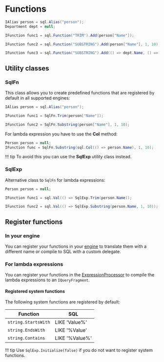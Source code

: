 # Functions
```csharp
IAlias person = sql.Alias("person");
Department dept = null;

IFunction func1 = sql.Function("TRIM").Add(person["Name"]);

IFunction func2 = sql.Function("SUBSTRING").Add(person["Name"], 1, 10);

IFunction func3 = sql.Function("SUBSTRING").Add(() => dept.Name, () => 1, () => 10);
```

## Utility classes

### SqlFn
This class allows you to create predefined functions that are registered by default in all supported engines:
```csharp
IAlias person = sql.Alias("person");

IFunction func1 = SqlFn.Trim(person["Name"]);

IFunction func2 = SqlFn.Substring(person["Name"], 1, 10);
```

For lambda expression you have to use the **Col** method:
```csharp
Person person = null;
IFunction func = SqlFn.Substring(sql.Col(() => person.Name), 1, 10);
```

!!! tip
    To avoid this you can use the **SqlExp** utility class instead.

### SqlExp
Alternative class to `SqlFn` for lambda expressions:
```csharp
Person person = null;

IFunction func1 = sql.Val(() => SqlExp.Trim(person.Name));

IFunction func2 = sql.Val(() => SqlExp.Substring(person.Name, 1, 10));
```

## Register functions

### In your engine
You can register your functions in your [engine](../configuration/engines.md#register-functions) to translate them with a different name or compile to SQL with a custom delegate.

### For lambda expressions
You can register your functions in the [ExpressionProcessor](builder.md#register-functions) to compile the lambda expressions to an `IQueryFragment`.

#### Registered system functions
The following system functions are registered by default:

| Function | SQL |
|----------|-----|
| `string.StartsWith` | LIKE 'Value%' |
| `string.EndsWith` | LIKE '%Value' |
| `string.Contains` | LIKE '%Value%' |

!!! tip
    Use `SqlExp.Initialize(false)` if you do not want to register system functions.